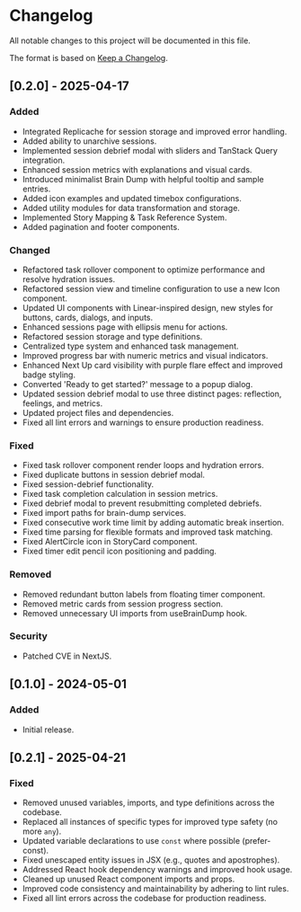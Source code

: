 # Changelog

All notable changes to this project will be documented in this file.

The format is based on [Keep a Changelog](https://keepachangelog.com/en/1.0.0/).

## [0.2.0] - 2025-04-17
### Added
- Integrated Replicache for session storage and improved error handling.
- Added ability to unarchive sessions.
- Implemented session debrief modal with sliders and TanStack Query integration.
- Enhanced session metrics with explanations and visual cards.
- Introduced minimalist Brain Dump with helpful tooltip and sample entries.
- Added icon examples and updated timebox configurations.
- Added utility modules for data transformation and storage.
- Implemented Story Mapping & Task Reference System.
- Added pagination and footer components.

### Changed
- Refactored task rollover component to optimize performance and resolve hydration issues.
- Refactored session view and timeline configuration to use a new Icon component.
- Updated UI components with Linear-inspired design, new styles for buttons, cards, dialogs, and inputs.
- Enhanced sessions page with ellipsis menu for actions.
- Refactored session storage and type definitions.
- Centralized type system and enhanced task management.
- Improved progress bar with numeric metrics and visual indicators.
- Enhanced Next Up card visibility with purple flare effect and improved badge styling.
- Converted 'Ready to get started?' message to a popup dialog.
- Updated session debrief modal to use three distinct pages: reflection, feelings, and metrics.
- Updated project files and dependencies.
- Fixed all lint errors and warnings to ensure production readiness.

### Fixed
- Fixed task rollover component render loops and hydration errors.
- Fixed duplicate buttons in session debrief modal.
- Fixed session-debrief functionality.
- Fixed task completion calculation in session metrics.
- Fixed debrief modal to prevent resubmitting completed debriefs.
- Fixed import paths for brain-dump services.
- Fixed consecutive work time limit by adding automatic break insertion.
- Fixed time parsing for flexible formats and improved task matching.
- Fixed AlertCircle icon in StoryCard component.
- Fixed timer edit pencil icon positioning and padding.

### Removed
- Removed redundant button labels from floating timer component.
- Removed metric cards from session progress section.
- Removed unnecessary UI imports from useBrainDump hook.

### Security
- Patched CVE in NextJS.

## [0.1.0] - 2024-05-01
### Added
- Initial release.

## [0.2.1] - 2025-04-21
### Fixed
- Removed unused variables, imports, and type definitions across the codebase.
- Replaced all instances of specific types for improved type safety (no more `any`).
- Updated variable declarations to use `const` where possible (prefer-const).
- Fixed unescaped entity issues in JSX (e.g., quotes and apostrophes).
- Addressed React hook dependency warnings and improved hook usage.
- Cleaned up unused React component imports and props.
- Improved code consistency and maintainability by adhering to lint rules.
- Fixed all lint errors across the codebase for production readiness.
